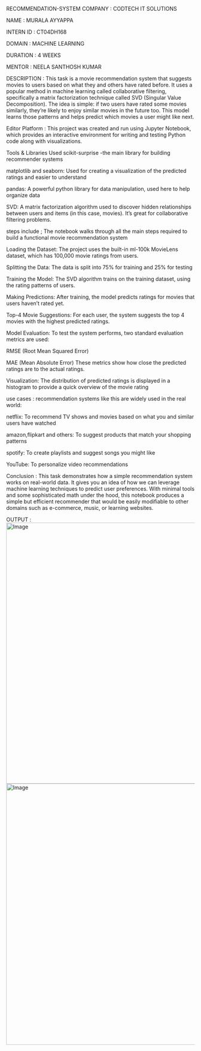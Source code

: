 RECOMMENDATION-SYSTEM
COMPANY : CODTECH IT SOLUTIONS

NAME : MURALA AYYAPPA

INTERN ID : CT04DH168

DOMAIN : MACHINE LEARNING

DURATION : 4 WEEKS

MENTOR : NEELA SANTHOSH KUMAR

DESCRIPTION :
This task is a movie recommendation system that suggests movies to users based on what they and others have rated before. It uses a popular method in machine learning called collaborative filtering, specifically a matrix factorization technique called SVD (Singular Value Decomposition). The idea is simple: if two users have rated some movies similarly, they’re likely to enjoy similar movies in the future too. This model learns those patterns and helps predict which movies a user might like next.

Editor Platform :
This project was created and run using Jupyter Notebook, which provides an interactive environment for writing and testing Python code along with visualizations.

Tools & Libraries Used
scikit-surprise -the main library for building recommender systems

matplotlib and seaborn: Used for creating a visualization of the predicted ratings and easier to understand

pandas: A powerful python library for data manipulation, used here to help organize data

SVD: A matrix factorization algorithm used to discover hidden relationships between users and items (in this case, movies). It’s great for collaborative filtering problems.

steps include ;
The notebook walks through all the main steps required to build a functional movie recommendation system

Loading the Dataset:
The project uses the built-in ml-100k MovieLens dataset, which has 100,000 movie ratings from users.

Splitting the Data:
The data is split into 75% for training and 25% for testing

Training the Model:
The SVD algorithm trains on the training dataset, using the rating patterns of users.

Making Predictions:
After training, the model predicts ratings for movies that users haven’t rated yet.

Top-4 Movie Suggestions:
For each user, the system suggests the top 4 movies with the highest predicted ratings.

Model Evaluation:
To test the system performs, two standard evaluation metrics are used:

RMSE (Root Mean Squared Error)

MAE (Mean Absolute Error)
These metrics show how close the predicted ratings are to the actual ratings.

Visualization:
The distribution of predicted ratings is displayed in a histogram to provide a quick overview of the movie rating

use cases :
recommendation systems like this are widely used in the real world:

netflix: To recommend TV shows and movies based on what you and similar users have watched

amazon,flipkart and others: To suggest products that match your shopping patterns

spotify: To create playlists and suggest songs you might like

YouTube: To personalize video recommendations

Conclusion :
This task demonstrates how a simple recommendation system works on real-world data. It gives you an idea of how we can leverage machine learning techniques to predict user preferences. With minimal tools and some sophisticated math under the hood, this notebook produces a simple but efficient recommender that would be easily modifiable to other domains such as e-commerce, music, or learning websites.

OUTPUT :
<img width="804" height="695" alt="Image" src="https://github.com/user-attachments/assets/26a2963d-1985-4115-9e4b-18515be573f4" />
<img width="994" height="696" alt="Image" src="https://github.com/user-attachments/assets/d3382766-e229-4e57-8bf5-397b3bd8dcc1" />
